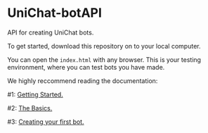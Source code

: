 # UniChat-botAPI
API for creating UniChat bots.

To get started, download this repository on to your local computer.

You can open the `index.html` with any browser. This is your testing environment, where you can test bots you have made.

We highly reccommend reading the documentation:

#1: [Getting Started.](https://github.com/Legend-of-iPhoenix/UniChatDemo/wiki/Bot-API-Tutorial-(part-1):-Getting-Started "Part 1")

#2: [The Basics.](https://github.com/Legend-of-iPhoenix/UniChatDemo/wiki/Bot-API-Tutorial-(part-2):-The-basics. "Part 2")

#3: [Creating your first bot.](https://github.com/Legend-of-iPhoenix/UniChatDemo/wiki/Bot-API-Tutorial-(part-3):-Creating-your-first-bot "Part 3")
